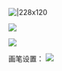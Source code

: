 ![|228x120](https://imgs-1302581161.cos.ap-guangzhou.myqcloud.com/ob/20250521161512226.webp)

![](https://imgs-1302581161.cos.ap-guangzhou.myqcloud.com/ob/20250521161432275.webp)

![](https://imgs-1302581161.cos.ap-guangzhou.myqcloud.com/ob/20250521161358571.webp)

画笔设置：
![](https://imgs-1302581161.cos.ap-guangzhou.myqcloud.com/ob/20250521161725386.webp)
